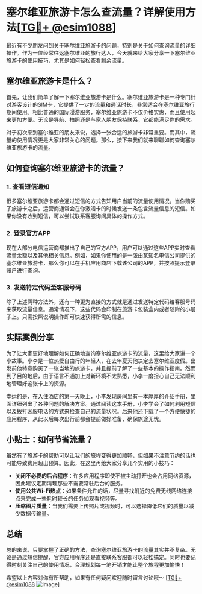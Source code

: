 # 塞尔维亚旅游卡怎么查流量？详解使用方法[[TG💪+ @esim1088](https://t.me/s/esim1088)]

最近有不少朋友问到关于塞尔维亚旅游卡的问题，特别是关于如何查询流量的详细操作。作为一位经常往返塞尔维亚的旅行达人，今天就来给大家分享一下塞尔维亚旅游卡的使用技巧，尤其是如何轻松查看剩余流量。

## 塞尔维亚旅游卡是什么？

首先，让我们简单了解一下塞尔维亚旅游卡是什么。塞尔维亚旅游卡是一种专门针对游客设计的SIM卡，它提供了一定的流量和通话时长，非常适合在塞尔维亚旅行期间使用。相比普通的国际漫游服务，塞尔维亚旅游卡不仅价格实惠，而且使用起来更加方便。无论是导航、拍照还是与家人朋友保持联系，它都能满足你的需求。

对于初次来到塞尔维亚的朋友来说，选择一张合适的旅游卡非常重要。而其中，流量的使用情况更是大家非常关心的问题。那么，接下来我们就来聊聊如何查询塞尔维亚旅游卡的流量。

## 如何查询塞尔维亚旅游卡的流量？

### 1. 查看短信通知

很多塞尔维亚旅游卡都会通过短信的方式告知用户当前的流量使用情况。当你购买了旅游卡之后，运营商通常会在你激活卡的时候发送一条包含流量信息的短信。如果你没有收到短信，可以尝试联系客服询问具体的操作方式。

### 2. 登录官方APP

现在大部分电信运营商都推出了自己的官方APP，用户可以通过这些APP实时查看流量余额以及其他相关信息。例如，如果你使用的是一张由某知名电信公司提供的塞尔维亚旅游卡，那么你可以在手机应用商店下载该公司的APP，并按照提示登录账户进行查询。

### 3. 发送特定代码至客服号码

除了上述两种方法外，还有一种更为直接的方式就是通过发送特定代码给客服号码来获取流量信息。通常情况下，这些代码会印制在旅游卡包装盒内或者随附的小册子上。只需按照说明操作即可快速获得所需的信息。

## 实际案例分享

为了让大家更好地理解如何正确地查询塞尔维亚旅游卡的流量，这里给大家讲一个小故事。小李是一位热爱自由行的年轻人，在去年夏天他决定去塞尔维亚度假。出发前他特意购买了一张当地的旅游卡，并且提前了解了一些基本的操作指南。然而到了目的地后，由于语言不通加上对新环境不太熟悉，小李一度担心自己无法顺利地管理好这张卡上的资源。

幸运的是，在入住酒店的第一天晚上，小李发现房间里有一本厚厚的介绍手册，里面详细列出了各种问题的解决方案。通过阅读这本手册，小李学会了如何利用短信以及拨打客服电话的方式来检查自己的流量状况。后来他还下载了一个方便快捷的应用程序，从此以后每次出行前都会提前做好准备，确保旅途无忧。

## 小贴士：如何节省流量？

虽然有了旅游卡的帮助可以让我们的旅程变得更加顺畅，但如果不注意节约的话也可能导致费用超出预算。因此，在这里再给大家分享几个实用的小技巧：

- **关闭不必要的后台程序**：许多应用程序即使不被主动打开也会占用网络资源，因此建议定期清理那些不需要常驻后台的服务。
- **使用公共Wi-Fi热点**：如果条件允许的话，尽量寻找附近的免费无线网络连接点来完成一些耗时较长的任务如观看视频等。
- **压缩图片质量**：当我们需要上传照片或视频时，可以选择降低它们的质量以减少数据传输量。

## 总结

总的来说，只要掌握了正确的方法，查询塞尔维亚旅游卡的流量其实并不复杂。无论是通过短信提醒、官方应用程序还是直接联系客服都可以轻松搞定。同时也要记得时刻关注自己的使用情况，合理规划每一笔开销才能让整个旅程更加愉快！

希望以上内容对你有所帮助，如果有任何疑问欢迎随时留言讨论哦～ [[TG💪+ @esim1088](https://t.me/s/esim1088) ![Image](https://i.postimg.cc/4NQfJmqS/Snipaste-2025-05-13-00-14-12.png)]